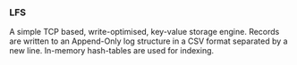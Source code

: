 ### LFS

A simple TCP based, write-optimised, key-value storage engine. Records are written to an Append-Only log structure in a CSV format separated by a new line. In-memory hash-tables are used for indexing.